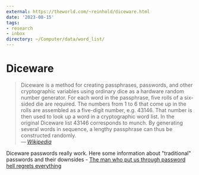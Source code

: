 ```yaml
---
external: https://theworld.com/~reinhold/diceware.html
date: '2023-08-15'
tags:
- research
- inbox
directory: ~/Computer/data/word_list/
---
```


# Diceware

> Diceware is a method for creating passphrases, passwords, and other
> cryptographic variables using ordinary dice as a hardware random number
> generator. For each word in the passphrase, five rolls of a six-sided die are
> required. The numbers from 1 to 6 that come up in the rolls are assembled as a
> five-digit number, e.g. 43146. That number is then used to look up a word in a
> cryptographic word list. In the original Diceware list 43146 corresponds to
> munch. By generating several words in sequence, a lengthy passphrase can thus
> be constructed randomly.\
> — <cite>[Wikipedia](https://en.wikipedia.org/wiki/Diceware)</cite>


Diceware passwords really work. Here some information about "traditional"
passwords and their downsides - [The man who put us through password hell
regrets
everything](https://www.engadget.com/2017-08-08-nist-new-password-guidelines.html)
